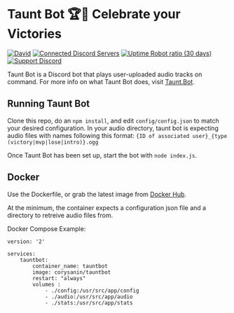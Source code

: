 
# Taunt Bot 🏆🤖 Celebrate your Victories

[![David](https://img.shields.io/david/CorySanin/tauntbot)](https://david-dm.org/CorySanin/tauntbot) [![Connected Discord Servers](https://img.shields.io/badge/dynamic/json?color=brightgreen&label=Servers&query=%24.count&url=https%3A%2F%2Ftaunt.bot%2Fservers.json.php)](https://discordapp.com/oauth2/authorize?client_id=227435708183216128&scope=bot&permissions=3165184) [![Uptime Robot ratio (30 days)](https://img.shields.io/uptimerobot/ratio/m782912905-c4639c4b2726f26676ee25ef)](https://status.taunt.bot/) [![Support Discord](https://img.shields.io/discord/225989349949308928)](https://discord.gg/D3tTjQ4)

Taunt Bot is a Discord bot that plays user-uploaded audio tracks on command. For more info on what Taunt Bot does, visit [Taunt.Bot](https://taunt.bot).

## Running Taunt Bot

Clone this repo, do an `npm install`, and edit `config/config.json` to match your desired configuration. In your audio directory, taunt bot is expecting audio files with names following this format: 
`{ID of associated user}_{type (victory|mvp|lose|intro)}.ogg`

Once Taunt Bot has been set up, start the bot with `node index.js`.

## Docker

Use the Dockerfile, or grab the latest image from [Docker Hub](https://hub.docker.com/r/corysanin/tauntbot).

At the minimum, the container expects a configuration json file and a directory to retreive audio files from.

Docker Compose Example:

```
version: '2'

services:
    tauntbot:
        container_name: tauntbot
        image: corysanin/tauntbot
        restart: "always"
        volumes :
            - ./config:/usr/src/app/config
            - ./audio:/usr/src/app/audio
            - ./stats:/usr/src/app/stats
```